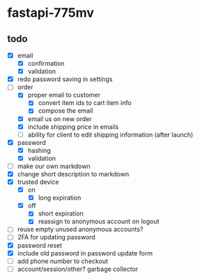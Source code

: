 # fastapi-775mv

## todo

- [x] email
  - [x] confirmation
  - [x] validation
- [x] redo password saving in settings
- [ ] order
  - [x] proper email to customer
    - [x] convert item ids to cart item info
    - [x] compose the email
  - [x] email us on new order
  - [x] include shipping price in emails
  - [ ] ability for client to edit shipping information (after launch) 
- [x] password
  - [x] hashing
  - [x] validation
- [ ] make our own markdown
- [x] change short description to markdown
- [x] trusted device
  - [x] on
    - [x] long expiration
  - [x] off
    - [x] short expiration
    - [x] reassign to anonymous account on logout
- [ ] reuse empty unused anonymous accounts?
- [ ] 2FA for updating password
- [x] password reset
- [x] include old password in password update form
- [ ] add phone number to checkout 
- [ ] account/session/other? garbage collector